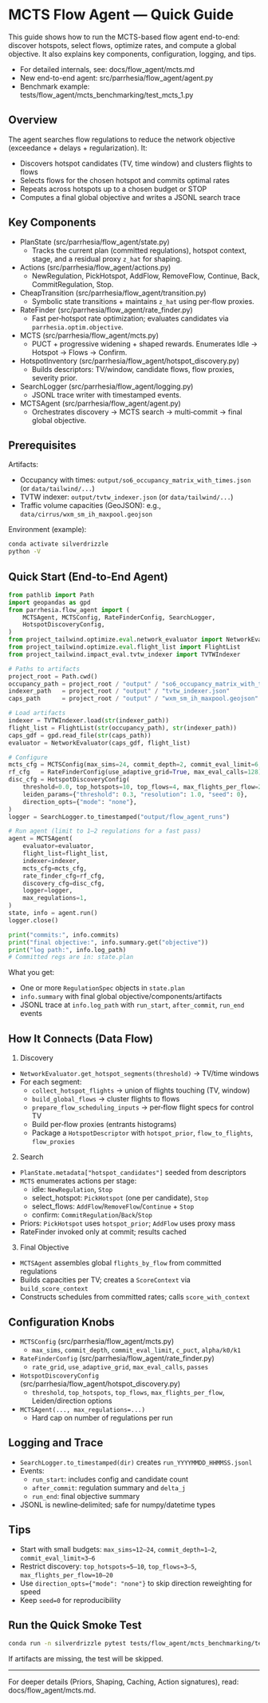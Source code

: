# MCTS Flow Agent — Quick Guide

This guide shows how to run the MCTS-based flow agent end-to-end: discover hotspots, select flows, optimize rates, and compute a global objective. It also explains key components, configuration, logging, and tips.

- For detailed internals, see: docs/flow_agent/mcts.md
- New end-to-end agent: src/parrhesia/flow_agent/agent.py
- Benchmark example: tests/flow_agent/mcts_benchmarking/test_mcts_1.py

## Overview

The agent searches flow regulations to reduce the network objective (exceedance + delays + regularization). It:
- Discovers hotspot candidates (TV, time window) and clusters flights to flows
- Selects flows for the chosen hotspot and commits optimal rates
- Repeats across hotspots up to a chosen budget or STOP
- Computes a final global objective and writes a JSONL search trace

## Key Components

- PlanState (src/parrhesia/flow_agent/state.py)
  - Tracks the current plan (committed regulations), hotspot context, stage, and a residual proxy `z_hat` for shaping.
- Actions (src/parrhesia/flow_agent/actions.py)
  - NewRegulation, PickHotspot, AddFlow, RemoveFlow, Continue, Back, CommitRegulation, Stop.
- CheapTransition (src/parrhesia/flow_agent/transition.py)
  - Symbolic state transitions + maintains `z_hat` using per‑flow proxies.
- RateFinder (src/parrhesia/flow_agent/rate_finder.py)
  - Fast per‑hotspot rate optimization; evaluates candidates via `parrhesia.optim.objective`.
- MCTS (src/parrhesia/flow_agent/mcts.py)
  - PUCT + progressive widening + shaped rewards. Enumerates Idle → Hotspot → Flows → Confirm.
- HotspotInventory (src/parrhesia/flow_agent/hotspot_discovery.py)
  - Builds descriptors: TV/window, candidate flows, flow proxies, severity prior.
- SearchLogger (src/parrhesia/flow_agent/logging.py)
  - JSONL trace writer with timestamped events.
- MCTSAgent (src/parrhesia/flow_agent/agent.py)
  - Orchestrates discovery → MCTS search → multi‑commit → final global objective.

## Prerequisites

Artifacts:
- Occupancy with times: `output/so6_occupancy_matrix_with_times.json` (or `data/tailwind/...`)
- TVTW indexer: `output/tvtw_indexer.json` (or `data/tailwind/...`)
- Traffic volume capacities (GeoJSON): e.g., `data/cirrus/wxm_sm_ih_maxpool.geojson`

Environment (example):
```bash
conda activate silverdrizzle
python -V
```

## Quick Start (End‑to‑End Agent)

```python
from pathlib import Path
import geopandas as gpd
from parrhesia.flow_agent import (
    MCTSAgent, MCTSConfig, RateFinderConfig, SearchLogger,
    HotspotDiscoveryConfig,
)
from project_tailwind.optimize.eval.network_evaluator import NetworkEvaluator
from project_tailwind.optimize.eval.flight_list import FlightList
from project_tailwind.impact_eval.tvtw_indexer import TVTWIndexer

# Paths to artifacts
project_root = Path.cwd()
occupancy_path = project_root / "output" / "so6_occupancy_matrix_with_times.json"
indexer_path   = project_root / "output" / "tvtw_indexer.json"
caps_path      = project_root / "output" / "wxm_sm_ih_maxpool.geojson"

# Load artifacts
indexer = TVTWIndexer.load(str(indexer_path))
flight_list = FlightList(str(occupancy_path), str(indexer_path))
caps_gdf = gpd.read_file(str(caps_path))
evaluator = NetworkEvaluator(caps_gdf, flight_list)

# Configure
mcts_cfg = MCTSConfig(max_sims=24, commit_depth=2, commit_eval_limit=6, seed=0)
rf_cfg   = RateFinderConfig(use_adaptive_grid=True, max_eval_calls=128)
disc_cfg = HotspotDiscoveryConfig(
    threshold=0.0, top_hotspots=10, top_flows=4, max_flights_per_flow=20,
    leiden_params={"threshold": 0.3, "resolution": 1.0, "seed": 0},
    direction_opts={"mode": "none"},
)
logger = SearchLogger.to_timestamped("output/flow_agent_runs")

# Run agent (limit to 1–2 regulations for a fast pass)
agent = MCTSAgent(
    evaluator=evaluator,
    flight_list=flight_list,
    indexer=indexer,
    mcts_cfg=mcts_cfg,
    rate_finder_cfg=rf_cfg,
    discovery_cfg=disc_cfg,
    logger=logger,
    max_regulations=1,
)
state, info = agent.run()
logger.close()

print("commits:", info.commits)
print("final objective:", info.summary.get("objective"))
print("log path:", info.log_path)
# Committed regs are in: state.plan
```

What you get:
- One or more `RegulationSpec` objects in `state.plan`
- `info.summary` with final global objective/components/artifacts
- JSONL trace at `info.log_path` with `run_start`, `after_commit`, `run_end` events

## How It Connects (Data Flow)

1) Discovery
- `NetworkEvaluator.get_hotspot_segments(threshold)` → TV/time windows
- For each segment:
  - `collect_hotspot_flights` → union of flights touching (TV, window)
  - `build_global_flows` → cluster flights to flows
  - `prepare_flow_scheduling_inputs` → per‑flow flight specs for control TV
  - Build per‑flow proxies (entrants histograms)
  - Package a `HotspotDescriptor` with `hotspot_prior`, `flow_to_flights`, `flow_proxies`

2) Search
- `PlanState.metadata["hotspot_candidates"]` seeded from descriptors
- `MCTS` enumerates actions per stage:
  - idle: `NewRegulation`, `Stop`
  - select_hotspot: `PickHotspot` (one per candidate), `Stop`
  - select_flows: `AddFlow`/`RemoveFlow`/`Continue` + `Stop`
  - confirm: `CommitRegulation`/`Back`/`Stop`
- Priors: `PickHotspot` uses `hotspot_prior`; `AddFlow` uses proxy mass
- RateFinder invoked only at commit; results cached

3) Final Objective
- `MCTSAgent` assembles global `flights_by_flow` from committed regulations
- Builds capacities per TV; creates a `ScoreContext` via `build_score_context`
- Constructs schedules from committed rates; calls `score_with_context`

## Configuration Knobs

- `MCTSConfig` (src/parrhesia/flow_agent/mcts.py)
  - `max_sims`, `commit_depth`, `commit_eval_limit`, `c_puct`, `alpha/k0/k1`
- `RateFinderConfig` (src/parrhesia/flow_agent/rate_finder.py)
  - `rate_grid`, `use_adaptive_grid`, `max_eval_calls`, `passes`
- `HotspotDiscoveryConfig` (src/parrhesia/flow_agent/hotspot_discovery.py)
  - `threshold`, `top_hotspots`, `top_flows`, `max_flights_per_flow`, Leiden/direction options
- `MCTSAgent(..., max_regulations=...)`
  - Hard cap on number of regulations per run

## Logging and Trace

- `SearchLogger.to_timestamped(dir)` creates `run_YYYYMMDD_HHMMSS.jsonl`
- Events:
  - `run_start`: includes config and candidate count
  - `after_commit`: regulation summary and `delta_j`
  - `run_end`: final objective summary
- JSONL is newline‑delimited; safe for numpy/datetime types

## Tips

- Start with small budgets: `max_sims≈12–24`, `commit_depth≈1–2`, `commit_eval_limit≈3–6`
- Restrict discovery: `top_hotspots≈5–10`, `top_flows≈3–5`, `max_flights_per_flow≈10–20`
- Use `direction_opts={"mode": "none"}` to skip direction reweighting for speed
- Keep `seed=0` for reproducibility

## Run the Quick Smoke Test

```bash
conda run -n silverdrizzle pytest tests/flow_agent/mcts_benchmarking/test_mcts_1.py -s -q
```

If artifacts are missing, the test will be skipped.

---

For deeper details (Priors, Shaping, Caching, Action signatures), read: docs/flow_agent/mcts.md.


